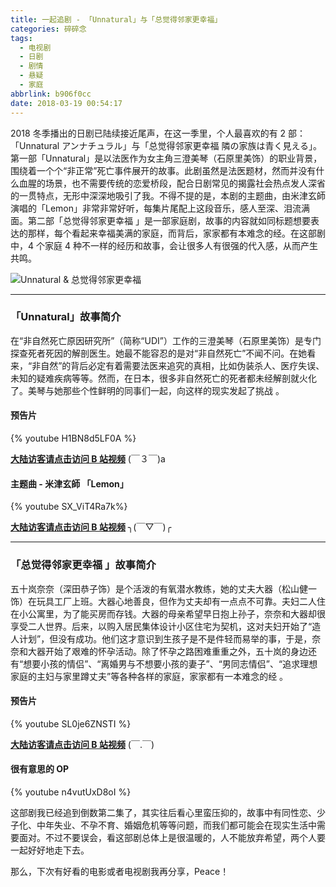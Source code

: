 ```yaml
---
title: 一起追剧 - 「Unnatural」与「总觉得邻家更幸福」
categories: 碎碎念
tags:
  - 电视剧
  - 日剧
  - 剧情
  - 悬疑
  - 家庭
abbrlink: b906f0cc
date: 2018-03-19 00:54:17
---
```


2018 冬季播出的日剧已陆续接近尾声，在这一季里，个人最喜欢的有 2 部：「Unnatural アンナチュラル」与「总觉得邻家更幸福 隣の家族は青く見える」。第一部「Unnatural」是以法医作为女主角三澄美琴（石原里美饰）的职业背景，围绕着一个个“非正常”死亡事件展开的故事。此剧虽然是法医题材，然而并没有什么血腥的场景，也不需要传统的恋爱桥段，配合日剧常见的揭露社会热点发人深省的一贯特点，无形中深深地吸引了我。不得不提的是，本剧的主题曲，由米津玄師演唱的「Lemon」非常非常好听，每集片尾配上这段音乐，感人至深、泪流满面。第二部「总觉得邻家更幸福 」是一部家庭剧，故事的内容就如同标题想要表达的那样，每个看起来幸福美满的家庭，而背后，家家都有本难念的经。在这部剧中，4 个家庭 4 种不一样的经历和故事，会让很多人有很强的代入感，从而产生共鸣。

![Unnatural & 总觉得邻家更幸福](https://user-images.githubusercontent.com/5259084/37566892-39b30eb4-2b13-11e8-8b0f-f52cf9d8b494.JPG)

<!--more-->

-----

### 「Unnatural」故事简介

在“非自然死亡原因研究所”（简称“UDI”）工作的三澄美琴（石原里美饰）是专门探查死者死因的解剖医生。她最不能容忍的是对“非自然死亡”不闻不问。在她看来，“非自然”的背后必定有着需要法医来追究的真相，比如伪装杀人、医疗失误、未知的疑难疾病等等。然而，在日本，很多非自然死亡的死者都未经解剖就火化了。美琴与她那些个性鲜明的同事们一起，向这样的现实发起了挑战 。

#### 预告片

{% youtube H1BN8d5LF0A %}

**[大陆访客请点击访问 B 站视频](https://www.bilibili.com/video/av17324592/)** (￣３￣)a

#### 主题曲 - 米津玄師 「Lemon」

{% youtube SX_ViT4Ra7k%}

**[大陆访客请点击访问 B 站视频](https://www.bilibili.com/video/av20855865/)** ╮(￣▽￣)╭

-----

### 「总觉得邻家更幸福 」故事简介

五十岚奈奈（深田恭子饰）是个活泼的有氧潜水教练，她的丈夫大器（松山健一饰）在玩具工厂上班。大器心地善良，但作为丈夫却有一点点不可靠。夫妇二人住在小公寓里，为了能买房而存钱。大器的母亲希望早日抱上孙子，奈奈和大器却很享受二人世界。后来，以购入居民集体设计小区住宅为契机，这对夫妇开始了“造人计划”，但没有成功。他们这才意识到生孩子是不是件轻而易举的事，于是，奈奈和大器开始了艰难的怀孕活动。除了怀孕之路困难重重之外，五十岚的身边还有“想要小孩的情侣”、“离婚男与不想要小孩的妻子”、“男同志情侣”、“追求理想家庭的主妇与家里蹲丈夫”等各种各样的家庭，家家都有一本难念的经 。

#### 预告片

{% youtube SL0je6ZNSTI %}

**[大陆访客请点击访问 B 站视频](https://www.bilibili.com/video/av17038342/)** (￣.￣)

#### 很有意思的 OP

{% youtube n4vutUxD8oI %}

这部剧我已经追到倒数第二集了，其实往后看心里蛮压抑的，故事中有同性恋、少子化、中年失业、不孕不育、婚姻危机等等问题，而我们都可能会在现实生活中需要面对。不过不要误会，看这部剧总体上是很温暖的，人不能放弃希望，两个人要一起好好地走下去。

那么，下次有好看的电影或者电视剧我再分享，Peace！





